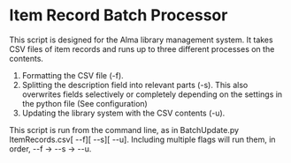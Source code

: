 # Item Record Batch Processor
This script is designed for the Alma library management system.  It takes CSV files of item records and runs up to three different processes on the contents.

1. Formatting the CSV file (-f).
2. Splitting the description field into relevant parts (-s). This also overwrites fields selectively or completely depending on the settings in the python file (See configuration) 
3. Updating the library system with the CSV contents (-u).  

This script is run from the command line, as in BatchUpdate.py ItemRecords.csv[ --f][ --s][ --u]. Including multiple flags will run them, in order, --f -> --s -> --u.
